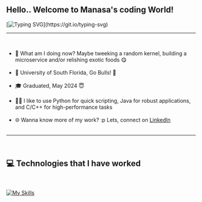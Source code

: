 <!--
**Manasa/Manasa_Sambaraju** is a ✨ _special_ ✨ repository because its `README.md` (this file) appears on your GitHub profile.

Here are some ideas to get you started:

- 🔭 I’m currently working on ...
- 🌱 I’m currently learning ...
- 👯 I’m looking to collaborate on ...
- 🤔 I’m looking for help with ...
- 💬 Ask me about ...
- 📫 How to reach me: ...
- 😄 Pronouns: ...
- ⚡ Fun fact: ...
-->

## Hello.. Welcome to Manasa's coding World!

[![Typing SVG](https://readme-typing-svg.demolab.com?font=Fira+Code&pause=1000&random=false&width=435&lines=+Fork+it%2C+Clone+it%2C+Code+it!)](https://git.io/typing-svg)

<hr><br>
<ul>
    <li> 🧩️ What am I doing now? Maybe tweeking a random kernel, building a microservice and/or relishing exotic foods 😋</li><br>
    <li> 🏢 University of South Florida, Go Bulls! 🐂</li><br>
    <li> 🎓 Graduated, May 2024 😇</li><br>
    <li> 👨‍💻 I like to use Python for quick scripting, Java for robust applications, and C/C++ for high-performance tasks </b></li><br>
    <li> 🌐 Wanna know more of my work? :p Lets, connect on <a href="https://www.linkedin.com/in/manasa-sambaraju-7a5190162/">LinkedIn</a></li><br>
</ul>
<hr><br>

## 💻 Technologies that I have worked
<br>

[![My Skills](https://skillicons.dev/icons?i=c,cpp,java,go,nodejs,spring,docker,kafka,kubernetes,aws,gcp,git,vscode,html,css,js,typescript,express,nextjs,nestjs,react,vim,python,flask,django,tensorflow,pytorch,tailwind,redis,graphql,mongodb,mysql,grafana,linux,bash,unity&theme=dark)](https://github.com/Chndrashekar)
